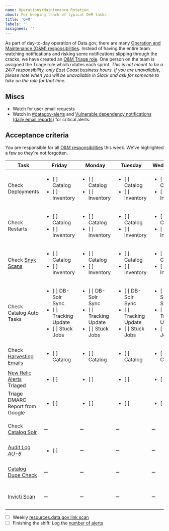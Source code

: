 ```yaml
---
name: Operations+Maintenance Rotation
about: For keeping track of typical O+M tasks
title: 'O+M'
labels: ''
assignees: ''
---
```

As part of day-to-day operation of Data.gov, there are many [Operation and Maintenance (O&M) responsibilities](https://github.com/gsa/data.gov/wiki/Operation-and-Maintenance-Responsibilities). Instead of having the entire team watching notifications and risking some notifications slipping through the cracks, we have created an [O&M Triage role](https://github.com/gsa/data.gov/wiki/Operation-and-Maintenance-Responsibilities#om-triage-rotation). One person on the team is assigned the Triage role which rotates each sprint. _This is not meant to be a 24/7 responsibility, only East Coast business hours. If you are unavailable, please note when you will be unavailable in Slack and ask for someone to take on the role for that time._

## Miscs
- Watch for user email requests
- Watch in [#datagov-alerts](https://gsa-tts.slack.com/archives/C4RGAM1Q8) and [Vulnerable dependency notifications (daily email reports)](https://github.com/gsa/data.gov/wiki/Operation-and-Maintenance-Responsibilities#vulnerable-dependency-notifications-daily-email-reports) for critical alerts.


## Acceptance criteria
You are responsible for all [O&M responsibilities](https://github.com/gsa/data.gov/wiki/Operation-and-Maintenance-Responsibilities) this week. We've highlighted a few so they're not forgotten.

| Task                      | Friday          | Monday         | Tuesday       | Wednesday        | Thursday          | Friday          | Monday         | Tuesday       | Wednesday        | Thursday          |   Weekly/Monthly        |
|---------------------------|-----------------|-----------------|-----------------|-----------------|-----------------|-----------------|-----------------|-----------------|-----------------|-----------------|-----------------|
| Check Deployments         | <ul><li>[ ] Catalog</li><li>[ ] Inventory</li></ul> | <ul><li>[ ] Catalog</li><li>[ ] Inventory</li></ul> | <ul><li>[ ] Catalog</li><li>[ ] Inventory</li></ul> | <ul><li>[ ] Catalog</li><li>[ ] Inventory</li></ul> | <ul><li>[ ] Catalog</li><li>[ ] Inventory</li></ul> | <ul><li>[ ] Catalog</li><li>[ ] Inventory</li></ul> | <ul><li>[ ] Catalog</li><li>[ ] Inventory</li></ul> | <ul><li>[ ] Catalog</li><li>[ ] Inventory</li></ul> | <ul><li>[ ] Catalog</li><li>[ ] Inventory</li></ul> | <ul><li>[ ] Catalog</li><li>[ ] Inventory</li></ul> | ➖ |
| Check Restarts         | <ul><li>[ ] Catalog</li><li>[ ] Inventory</li></ul> | <ul><li>[ ] Catalog</li><li>[ ] Inventory</li></ul> | <ul><li>[ ] Catalog</li><li>[ ] Inventory</li></ul> | <ul><li>[ ] Catalog</li><li>[ ] Inventory</li></ul> | <ul><li>[ ] Catalog</li><li>[ ] Inventory</li></ul> | <ul><li>[ ] Catalog</li><li>[ ] Inventory</li></ul> | <ul><li>[ ] Catalog</li><li>[ ] Inventory</li></ul> | <ul><li>[ ] Catalog</li><li>[ ] Inventory</li></ul> | <ul><li>[ ] Catalog</li><li>[ ] Inventory</li></ul> | <ul><li>[ ] Catalog</li><li>[ ] Inventory</li></ul> | ➖ |
| Check [Snyk Scans](https://github.com/gsa/data.gov/wiki/Operation-and-Maintenance-Responsibilities#automated-dependency-updates-ad-hoc-github-prs)         | <ul><li>[ ] Catalog</li><li>[ ] Inventory</li></ul> | <ul><li>[ ] Catalog</li><li>[ ] Inventory</li></ul> | <ul><li>[ ] Catalog</li><li>[ ] Inventory</li></ul> | <ul><li>[ ] Catalog</li><li>[ ] Inventory</li></ul> | <ul><li>[ ] Catalog</li><li>[ ] Inventory</li></ul> | <ul><li>[ ] Catalog</li><li>[ ] Inventory</li></ul> | <ul><li>[ ] Catalog</li><li>[ ] Inventory</li></ul> | <ul><li>[ ] Catalog</li><li>[ ] Inventory</li></ul> | <ul><li>[ ] Catalog</li><li>[ ] Inventory</li></ul> | <ul><li>[ ] Catalog</li><li>[ ] Inventory</li></ul> | ➖ |
| Check Catalog Auto Tasks  | <ul><li>[ ] DB-Solr Sync</li><li>[ ] Tracking Update</li><li>[ ] Stuck Jobs</li></ul> |<ul><li>[ ] DB-Solr Sync</li><li>[ ] Tracking Update</li><li>[ ] Stuck Jobs</li></ul> | <ul><li>[ ] DB-Solr Sync</li><li>[ ] Tracking Update</li><li>[ ] Stuck Jobs</li></ul> | <ul><li>[ ] DB-Solr Sync</li><li>[ ] Tracking Update</li><li>[ ] Stuck Jobs</li></ul> | <ul><li>[ ] DB-Solr Sync</li><li>[ ] Tracking Update</li><li>[ ] Stuck Jobs</li></ul> | <ul><li>[ ] DB-Solr Sync</li><li>[ ] Tracking Update</li><li>[ ] Stuck Jobs</li></ul> |<ul><li>[ ] DB-Solr Sync</li><li>[ ] Tracking Update</li><li>[ ] Stuck Jobs</li></ul> | <ul><li>[ ] DB-Solr Sync</li><li>[ ] Tracking Update</li><li>[ ] Stuck Jobs</li></ul> | <ul><li>[ ] DB-Solr Sync</li><li>[ ] Tracking Update</li><li>[ ] Stuck Jobs</li></ul> | <ul><li>[ ] DB-Solr Sync</li><li>[ ] Tracking Update</li><li>[ ] Stuck Jobs</li></ul> | ➖ |
| Check [Harvesting Emails](https://github.com/gsa/data.gov/wiki/Operation-and-Maintenance-Responsibilities#harvest-job-report-daily-email-report)         | <ul><li>[ ] Catalog</li></ul> | <ul><li>[ ] Catalog</li></ul> | <ul><li>[ ] Catalog</li></ul> | <ul><li>[ ] Catalog</li></ul> | <ul><li>[ ] Catalog</li></ul> | <ul><li>[ ] Catalog</li></ul> | <ul><li>[ ] Catalog</li></ul> | <ul><li>[ ] Catalog</li></ul> | <ul><li>[ ] Catalog</li></ul> | <ul><li>[ ] Catalog</li></ul> | ➖ |
| [New Relic Alerts](https://alerts.newrelic.com/accounts/1601367/incidents) Triaged  | <ul><li>[ ] </li></ul> | <ul><li>[ ] </li></ul> | <ul><li>[ ] </li></ul> | <ul><li>[ ] </li></ul> | <ul><li>[ ] </li></ul> | <ul><li>[ ] </li></ul> | <ul><li>[ ] </li></ul> | <ul><li>[ ] </li></ul> | <ul><li>[ ] </li></ul> | <ul><li>[ ] </li></ul> | ➖ |
| Triage DMARC Report from Google  | <ul><li>[ ] </li></ul> | <ul><li>[ ] </li></ul> | <ul><li>[ ] </li></ul> | <ul><li>[ ] </li></ul> | <ul><li>[ ] </li></ul> | <ul><li>[ ] </li></ul> | <ul><li>[ ] </li></ul> | <ul><li>[ ] </li></ul> | <ul><li>[ ] </li></ul> | <ul><li>[ ] </li></ul> | ➖ |
| Check [Catalog Solr](https://github.com/GSA/data.gov/wiki/Operation-and-Maintenance-Responsibilities#solr)         | ➖ | ➖ | ➖ | ➖ | ➖ | ➖ | ➖ | ➖ | ➖ | ➖ | <ul><li>[ ] Week 1</li><li>[ ] Week 2</li></ul> |
| [Audit Log](https://docs.google.com/spreadsheets/d/1z6lqmyNxC7s5MiTt9f6vT41IS2DLLJl4HwEqXvvft40/edit) [*AU-6*](https://github.com/gsa/data.gov/wiki/Operation-and-Maintenance-Responsibilities#au-6-log-auditing)         | <ul><li>[ ] </li></ul> | ➖ | ➖ | ➖ | ➖ | <ul><li>[ ] </li></ul> | ➖ | ➖ | ➖ | ➖ | ➖ |
| [Catalog Dupe Check](https://github.com/GSA/data.gov/wiki/Operation-and-Maintenance-Responsibilities#duplicate-check)         | ➖ | ➖ | ➖ | ➖ | ➖ | ➖ | ➖ | ➖ | ➖ | ➖ | <ul><li>[ ] Week 1</li><li>[ ] Week 2</li></ul> |
| [Invicti Scan](https://github.com/gsa/data.gov/wiki/Operation-and-Maintenance-Responsibilities#netsparker-compliance-scan-report-from-isso)         | ➖ | ➖ | ➖ | ➖ | ➖ | ➖ | ➖ | ➖ | ➖ | ➖ | <ul><li>[ ] Week 1</li><li>[ ] Week 2</li></ul> |

- [ ] Weekly [resources.data.gov link scan](https://app.circleci.com/pipelines/github/GSA/resources.data.gov?branch=main)
- [ ] Finishing the shift: Log the [number of alerts](https://docs.google.com/spreadsheets/d/1u1hSUAQW6FWzphog122stfB6MB9Wiq0NROT3PeicRoM/edit#gid=939071144) 
